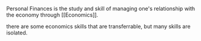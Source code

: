 Personal Finances is the study and skill of managing one's relationship with the economy through [[Economics]]. 

there are some economics skills that are transferrable, but many skills are isolated.